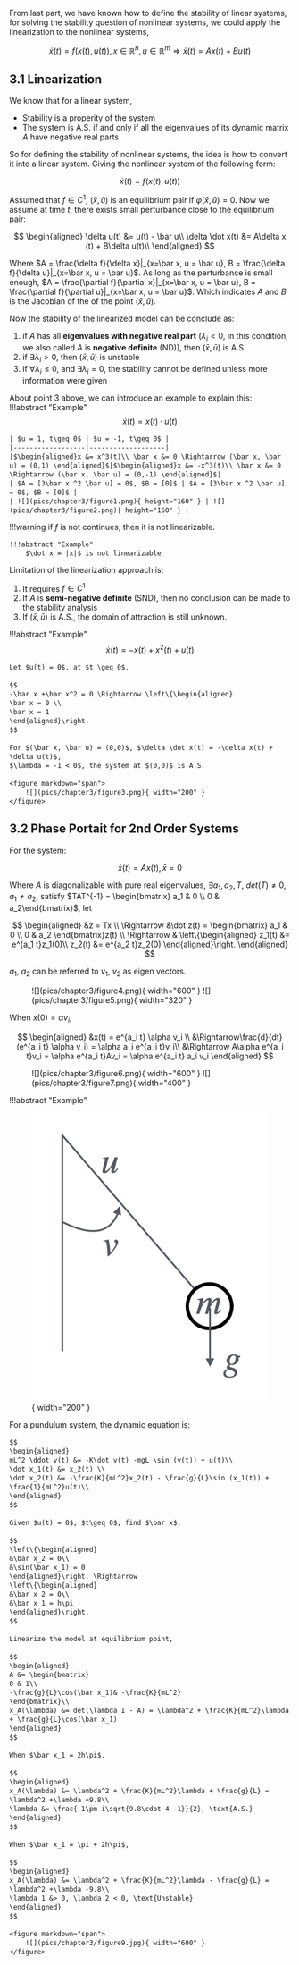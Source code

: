 From last part, we have known how to define the stability of linear systems, for solving the stability question of nonlinear systems, we could apply the linearization to the nonlinear systems,

$$
\dot x(t) = f(x(t), u(t)), x \in \mathbb R^n, u \in \mathbb R^m \Rightarrow \dot x(t) = Ax(t) + Bu(t)
$$

## 3.1 Linearization
We know that for a linear system, 

* Stability is a properity of the system
* The system is A.S. if and only if all the eigenvalues of its dynamic matrix $A$ have negative real parts

So for defining the stability of nonlinear systems, the idea is how to convert it into a linear system. Giving the nonlinear system of the following form:

$$
\dot x(t) = f(x(t), u(t))
$$

Assumed that $f \in C^1$, $(\bar x, \bar u)$ is an equilibrium pair if $\varphi(\bar x, \bar u) = 0$. Now we assume at time $t$, there exists small perturbance close to the equilibrium pair:

$$
\begin{aligned}
\delta u(t) &= u(t) - \bar u\\
\delta \dot x(t) &= A\delta x (t) + B\delta u(t)\\
\end{aligned}
$$

Where $A = \frac{\delta f}{\delta x}|_{x=\bar x, u = \bar u}, B = \frac{\delta f}{\delta u}|_{x=\bar x, u = \bar u}$. As long as the perturbance is small enough, $A = \frac{\partial f}{\partial x}|_{x=\bar x, u = \bar u}, B = \frac{\partial f}{\partial u}|_{x=\bar x, u = \bar u}$. Which indicates $A$ and $B$ is the Jacobian of the of the point $(\bar x, \bar u)$.

Now the stability of the linearized model can be conclude as:

1. if $A$ has all __eigenvalues with negative real part__ ($\lambda_i < 0$, in this condition, we also called $A$ is __negative definite__ (ND)), then $(\bar x, \bar u)$ is A.S.
2. if $\exists \lambda_i > 0$, then $(\bar x, \bar u)$ is unstable
3. if $\forall \lambda_i \leq 0$, and $\exists \lambda_j = 0$, the stability cannot be defined unless more information were given

About point 3 above, we can introduce an example to explain this:
!!!abstract "Example"
    $$
    \dot x(t) = x(t)\cdot u(t)
    $$

    | $u = 1, t\geq 0$ | $u = -1, t\geq 0$ |
    |------------------|-------------------|
    |$\begin{aligned}x &= x^3(t)\\ \bar x &= 0 \Rightarrow (\bar x, \bar u) = (0,1) \end{aligned}$|$\begin{aligned}x &= -x^3(t)\\ \bar x &= 0 \Rightarrow (\bar x, \bar u) = (0,-1) \end{aligned}$|
    | $A = [3\bar x ^2 \bar u] = 0$, $B = [0]$ | $A = [3\bar x ^2 \bar u] = 0$, $B = [0]$ |
    | ![](pics/chapter3/figure1.png){ height="160" } | ![](pics/chapter3/figure2.png){ height="160" } |

!!!warning
    if $f$ is not continues, then it is not linearizable.
    
    !!!abstract "Example"
        $\dot x = |x|$ is not linearizable

Limitation of the linearization approach is:

1. It requires $f \in C^1$
2. If $A$ is __semi-negative definite__ (SND), then no conclusion can be made to the stability analysis
3. If $(\bar x, \bar u)$ is A.S., the domain of attraction is still unknown.

!!!abstract "Example"
    $$
    \dot x(t) = -x(t) +x^2(t) +u(t)
    $$

    Let $u(t) = 0$, at $t \geq 0$,

    $$
    -\bar x +\bar x^2 = 0 \Rightarrow \left\{\begin{aligned} 
    \bar x = 0 \\
    \bar x = 1
    \end{aligned}\right.
    $$

    For $(\bar x, \bar u) = (0,0)$, $\delta \dot x(t) = -\delta x(t) + \delta u(t)$,
    $\lambda = -1 < 0$, the system at $(0,0)$ is A.S.

    <figure markdown="span">
        ![](pics/chapter3/figure3.png){ width="200" }
    </figure>

## 3.2 Phase Portait for 2nd Order Systems
For the system:

$$
\dot x (t) = Ax(t), \bar x = 0
$$

Where $A$ is diagonalizable with pure real eigenvalues, $\exists a_1, a_2, T$, $det(T) \neq 0$, $a_1 \neq a_2$, satisfy $TAT^{-1} = \begin{bmatrix} a_1 & 0 \\ 0 & a_2\end{bmatrix}$, let

$$
\begin{aligned}
&z = Tx \\
\Rightarrow &\dot z(t) = \begin{bmatrix}
a_1 & 0 \\
0 & a_2
\end{bmatrix}z(t) \\
\Rightarrow & \left\{\begin{aligned}
z_1(t) &= e^{a_1 t}z_1(0)\\
z_2(t) &= e^{a_2 t}z_2(0)
\end{aligned}\right.
\end{aligned}
$$

$a_1$, $a_2$ can be referred to $v_1$, $v_2$ as eigen vectors.

<figure markdown="span">
    ![](pics/chapter3/figure4.png){ width="600" }
    ![](pics/chapter3/figure5.png){ width="320" }
</figure>

When $x(0) = \alpha v_i$,

$$
\begin{aligned}
&x(t) = e^{a_i t} \alpha v_i \\
&\Rightarrow\frac{d}{dt}(e^{a_i t} \alpha v_i) = \alpha a_i e^{a_i t}v_i\\
&\Rightarrow A\alpha e^{a_i t}v_i = \alpha e^{a_i t}Av_i = \alpha e^{a_i t} a_i v_i
\end{aligned}
$$

<figure markdown="span">
    ![](pics/chapter3/figure6.png){ width="600" }
    ![](pics/chapter3/figure7.png){ width="400" }
</figure>

!!!abstract "Example"
    <figure markdown="span">
        ![](pics/chapter3/figure8.png){ width="200" }
    </figure>
    For a pundulum system, the dynamic equation is:

    $$
    \begin{aligned}
    mL^2 \ddot v(t) &= -K\dot v(t) -mgL \sin (v(t)) + u(t)\\
    \dot x_1(t) &= x_2(t) \\
    \dot x_2(t) &= -\frac{K}{mL^2}x_2(t) - \frac{g}{L}\sin (x_1(t)) + \frac{1}{mL^2}u(t)\\
    \end{aligned}
    $$

    Given $u(t) = 0$, $t\geq 0$, find $\bar x$,

    $$
    \left\{\begin{aligned}
    &\bar x_2 = 0\\
    &\sin(\bar x_1) = 0
    \end{aligned}\right. \Rightarrow 
    \left\{\begin{aligned}
    &\bar x_2 = 0\\
    &\bar x_1 = h\pi
    \end{aligned}\right.
    $$

    Linearize the model at equilibrium point,

    $$
    \begin{aligned}
    A &= \begin{bmatrix}
    0 & 1\\
    -\frac{g}{L}\cos(\bar x_1)& -\frac{K}{mL^2}
    \end{bmatrix}\\
    x_A(\lambda) &= det(\lambda I - A) = \lambda^2 + \frac{K}{mL^2}\lambda + \frac{g}{L}\cos(\bar x_1)
    \end{aligned}
    $$

    When $\bar x_1 = 2h\pi$,

    $$
    \begin{aligned}
    x_A(\lambda) &= \lambda^2 + \frac{K}{mL^2}\lambda + \frac{g}{L} = \lambda^2 +\lambda +9.8\\
    \lambda &= \frac{-1\pm i\sqrt{9.8\cdot 4 -1}}{2}, \text{A.S.}
    \end{aligned}
    $$

    When $\bar x_1 = \pi + 2h\pi$,

    $$
    \begin{aligned}
    x_A(\lambda) &= \lambda^2 + \frac{K}{mL^2}\lambda - \frac{g}{L} = \lambda^2 +\lambda -9.8\\
    \lambda_1 &> 0, \lambda_2 < 0, \text{Unstable}
    \end{aligned}
    $$

    <figure markdown="span">
        ![](pics/chapter3/figure9.jpg){ width="600" }
    </figure>
